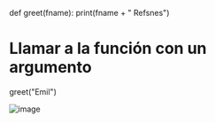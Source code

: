 def greet(fname):
    print(fname + " Refsnes")

# Llamar a la función con un argumento
greet("Emil")


![image](https://github.com/user-attachments/assets/2d82de71-8493-4476-9d48-c3b89c29fac2)
